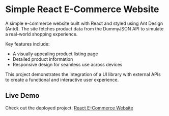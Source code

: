 # Simple React E-Commerce Website  

A simple e-commerce website built with React and styled using Ant Design (Antd). The site fetches product data from the DummyJSON API to simulate a real-world shopping experience.  

Key features include:  
- A visually appealing product listing page  
- Detailed product information  
- Responsive design for seamless use across devices  

This project demonstrates the integration of a UI library with external APIs to create a functional and interactive user experience.  

## Live Demo  
Check out the deployed project: [React E-Commerce Website](https://ecomm-antd.vercel.app)

<!-- npm run build
npm start -->